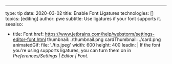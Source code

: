 ---
type: tip
date: 2020-03-02
title: Enable Font Ligatures
technologies: []
topics: [editing]
author: pwe
subtitle: Use ligatures if your font supports it.
seealso:
- title: Font
  href: https://www.jetbrains.com/help/webstorm/settings-editor-font.html
thumbnail: ./thumbnail.png
cardThumbnail: ./card.png
animatedGif:
  file: './tip.jpeg'
  width: 600
  height: 400
leadin: |
  If the font you're using supports ligatures, you can turn them on 
  in *Preferences/Settings | Editor | Font*. 
